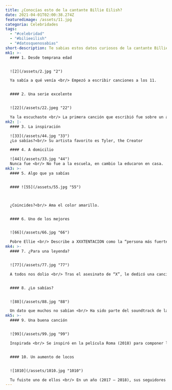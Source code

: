 ```yaml
---
title: ¿Conocías esto de la cantante Billie Eilish?
date: 2021-04-01T02:00:38.274Z
featuredimage: /assets/11.jpg
categoria: Celebridades
tags:
  - "#celebridad"
  - "#bilieeilish"
  - "#datosquenosabias"
short-description: Te sabias estos datos curiosos de la cantante Billie Eilish
mk1: >-
  #### 1. Desde temprana edad


  ![2](/assets/2.jpg "2")

  Ya sabía a qué venía <br/> Empezó a escribir canciones a los 11.


  #### 2. Una serie excelente


  ![22](/assets/22.jpeg "22")

  Ya la escuchaste <br/> La primera canción que escribió fue sobre un apocalipsis zombie, inspirada por The Walking Dead
mk2: |-
  #### 3. La inspiración

  ![33](/assets/44.jpg "33")
  ¿Lo sabías?<br/> Su artista favorito es Tyler, the Creator

  #### 4. A domicilio

  ![44](/assets/33.jpg "44")
  Nunca fue <br/> No fue a la escuela, en cambio la educaron en casa.
mk3: >-
  #### 5. Algo que ya sabías


  #### ![55](/assets/55.jpg "55")



  ¿Coincides?<br/> Ama el color amarillo.


  #### 6. Uno de los mejores


  ![66](/assets/66.jpg "66")

  Pobre Ellie <br/> Describe a XXXTENTACION como la “persona más fuerte” que conoció.
mk4: >-
  #### 7. ¿Para una leyenda?


  ![77](/assets/77.jpg "77")

  A todos nos dolio <br/> Tras el asesinato de “X”, le dedicó una canción titulada con la fecha de su muerte, 6.18.18.


  #### 8. ¿Lo sabías?


  ![88](/assets/88.jpg "88")

  Un dato que muchos no sabían <br/> Ha sido parte del soundtrack de las dos temporadas de 13 Reasons Why.
mk5: >-
  #### 9. Una buena canción


  ![99](/assets/99.jpg "99")

  Inspirada <br/> Se inspiró en la película Roma (2018) para componer la canción When I Was Older.


  #### 10. Un aumento de locos


  ![1010](/assets/1010.jpg "1010")

  Tu fuiste uno de ellos <br/> En un año (2017 – 2018), sus seguidores en redes sociales aumentaron 2500%.
---
```

